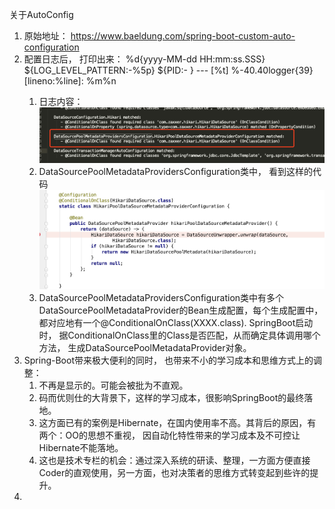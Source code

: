 关于AutoConfig

1. 原始地址： <https://www.baeldung.com/spring-boot-custom-auto-configuration>
2. 配置日志后， 打印出来： <pattern>%d{yyyy-MM-dd HH:mm:ss.SSS} ${LOG_LEVEL_PATTERN:-%5p} ${PID:- } --- [%t] %-40.40logger{39}[lineno:%line]: %m%n
   1. 日志内容： ![image-20190404084829413](log-DataProvider.png)
   2. DataSourcePoolMetadataProvidersConfiguration类中， 看到这样的代码![image-20190404084959098](ProviderConfig.png)
   3. DataSourcePoolMetadataProvidersConfiguration类中有多个DataSourcePoolMetadataProvider的Bean生成配置，每个生成配置中， 都对应地有一个@ConditionalOnClass(XXXX.class). SpringBoot启动时， 据ConditionalOnClass里的Class是否匹配，从而确定具体调用哪个方法， 生成DataSourcePoolMetadataProvider对象。 
3. Spring-Boot带来极大便利的同时， 也带来不小的学习成本和思维方式上的调整：
   1. 不再是显示的。可能会被批为不直观。
   2. 码而优则仕的大背景下，这样的学习成本，很影响SpringBoot的最终落地。
   3. 这方面已有的案例是Hibernate，在国内使用率不高。其背后的原因，有两个：OO的思想不重视， 因自动化特性带来的学习成本及不可控让Hibernate不能落地。
   4. 这也是技术专栏的机会：通过深入系统的研读、整理，一方面方便直接Coder的直观使用，另一方面，也对决策者的思维方式转变起到些许的提升。
4. 
